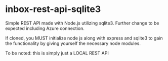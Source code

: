 # inbox-rest-api-sqlite3
Simple REST API made with Node.js utilizing sqlite3. Further change to be expected including Azure connection.

If cloned, you MUST initialize node js along with express and sqlite3 to gain the functionality 
by giving yourself the necessary node modules. 

To be noted: this is simply just a LOCAL REST API
